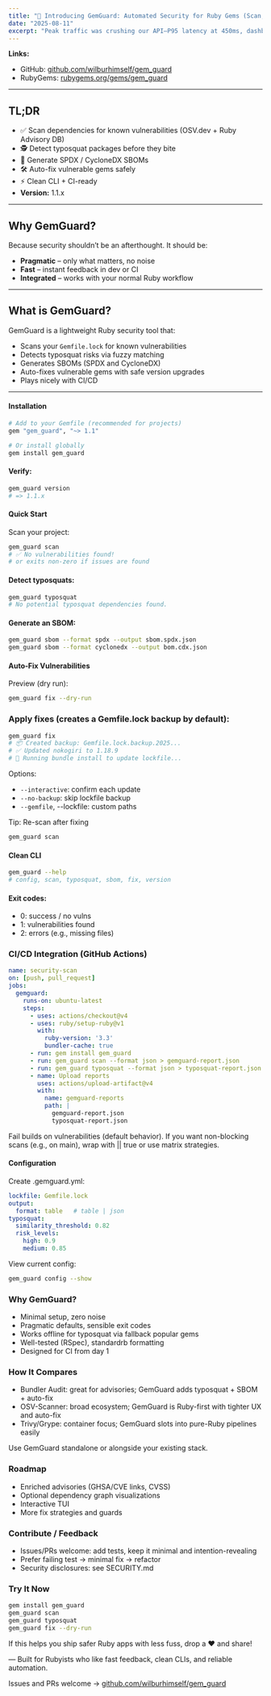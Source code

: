 ```yaml
---
title: "🚨 Introducing GemGuard: Automated Security for Ruby Gems (Scan, SBOM, Typosquat, Auto-Fix)"
date: "2025-08-11"
excerpt: "Peak traffic was crushing our API—P95 latency at 450ms, dashboards taking 5 seconds to load, and users complaining of “slow mornings.” By introducing a Redis caching layer designed around real access patterns, not just generic key-value storage, we cut P95 latency in half, reduced DB CPU load from 85% to 45%, and eliminated the majority of timeouts. This is the story of how intentional caching turned a struggling system into one that scaled gracefully."
---
```


**Links:**
- GitHub: [github.com/wilburhimself/gem_guard](https://github.com/wilburhimself/gem_guard)
- RubyGems: [rubygems.org/gems/gem_guard](https://rubygems.org/gems/gem_guard)

---

## TL;DR
- ✅ Scan dependencies for known vulnerabilities (OSV.dev + Ruby Advisory DB)
- 🕵️ Detect typosquat packages before they bite
- 📜 Generate SPDX / CycloneDX SBOMs
- 🛠 Auto-fix vulnerable gems safely
- ⚡ Clean CLI + CI-ready
- **Version:** 1.1.x

---

## Why GemGuard?
Because security shouldn’t be an afterthought. It should be:
- **Pragmatic** – only what matters, no noise
- **Fast** – instant feedback in dev or CI
- **Integrated** – works with your normal Ruby workflow

---

## What is GemGuard?
GemGuard is a lightweight Ruby security tool that:

- Scans your `Gemfile.lock` for known vulnerabilities
- Detects typosquat risks via fuzzy matching
- Generates SBOMs (SPDX and CycloneDX)
- Auto-fixes vulnerable gems with safe version upgrades
- Plays nicely with CI/CD

---


#### Installation
```bash
# Add to your Gemfile (recommended for projects)
gem "gem_guard", "~> 1.1"

# Or install globally
gem install gem_guard
```

#### Verify:

```bash
gem_guard version
# => 1.1.x
```

#### Quick Start

Scan your project:

```bash
gem_guard scan
# ✅ No vulnerabilities found!
# or exits non‑zero if issues are found
```

#### Detect typosquats:

```bash
gem_guard typosquat
# No potential typosquat dependencies found.
```

#### Generate an SBOM:

```bash
gem_guard sbom --format spdx --output sbom.spdx.json
gem_guard sbom --format cyclonedx --output bom.cdx.json
```

#### Auto‑Fix Vulnerabilities

Preview (dry run):

```bash
gem_guard fix --dry-run
```

### Apply fixes (creates a Gemfile.lock backup by default):

```bash
gem_guard fix
# 📦 Created backup: Gemfile.lock.backup.2025...
# ✅ Updated nokogiri to 1.18.9
# 🔄 Running bundle install to update lockfile...
```

Options:

- `--interactive`: confirm each update
- `--no-backup`: skip lockfile backup
- `--gemfile`, --lockfile: custom paths

Tip: Re-scan after fixing

```bash
gem_guard scan
```

#### Clean CLI
```bash
gem_guard --help
# config, scan, typosquat, sbom, fix, version
```

#### Exit codes:

- 0: success / no vulns
- 1: vulnerabilities found
- 2: errors (e.g., missing files)

### CI/CD Integration (GitHub Actions)
```yaml
name: security-scan
on: [push, pull_request]
jobs:
  gemguard:
    runs-on: ubuntu-latest
    steps:
      - uses: actions/checkout@v4
      - uses: ruby/setup-ruby@v1
        with:
          ruby-version: '3.3'
          bundler-cache: true
      - run: gem install gem_guard
      - run: gem_guard scan --format json > gemguard-report.json
      - run: gem_guard typosquat --format json > typosquat-report.json
      - name: Upload reports
        uses: actions/upload-artifact@v4
        with:
          name: gemguard-reports
          path: |
            gemguard-report.json
            typosquat-report.json
```

Fail builds on vulnerabilities (default behavior). If you want non-blocking scans (e.g., on main), wrap with || true or use matrix strategies.

#### Configuration

Create .gemguard.yml:

```yaml
lockfile: Gemfile.lock
output:
  format: table   # table | json
typosquat:
  similarity_threshold: 0.82
  risk_levels:
    high: 0.9
    medium: 0.85
```

View current config:

```bash
gem_guard config --show
```

### Why GemGuard?
- Minimal setup, zero noise
- Pragmatic defaults, sensible exit codes
- Works offline for typosquat via fallback popular gems
- Well-tested (RSpec), standardrb formatting
- Designed for CI from day 1

### How It Compares
- Bundler Audit: great for advisories; GemGuard adds typosquat + SBOM + auto-fix
- OSV-Scanner: broad ecosystem; GemGuard is Ruby-first with tighter UX and auto-fix
- Trivy/Grype: container focus; GemGuard slots into pure-Ruby pipelines easily

Use GemGuard standalone or alongside your existing stack.

### Roadmap
- Enriched advisories (GHSA/CVE links, CVSS)
- Optional dependency graph visualizations
- Interactive TUI
- More fix strategies and guards

### Contribute / Feedback
- Issues/PRs welcome: add tests, keep it minimal and intention-revealing
- Prefer failing test → minimal fix → refactor
- Security disclosures: see SECURITY.md

### Try It Now
```bash
gem install gem_guard
gem_guard scan
gem_guard typosquat
gem_guard fix --dry-run
```

If this helps you ship safer Ruby apps with less fuss, drop a ❤️ and share!

— Built for Rubyists who like fast feedback, clean CLIs, and reliable automation.

Issues and PRs welcome → [github.com/wilburhimself/gem_guard](https://github.com/wilburhimself/gem_guard)

